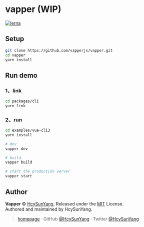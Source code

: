 # vapper (WIP)

[![lerna](https://img.shields.io/badge/maintained%20with-lerna-cc00ff.svg)](https://lerna.js.org/)

## Setup

```sh
git clone https://github.com/vapperjs/vapper.git
cd vapper
yarn install
```

## Run demo

### 1、link

```sh
cd packages/cli
yarn link
```

### 2、run

```sh
cd examples/vue-cli3
yarn install

# dev
vapper dev

# build
vapper build

# start the production server
vapper start
```

## Author

**Vapper** © [HcySunYang](https://github.com/HcySunYang), Released under the [MIT](./LICENSE) License.<br>
Authored and maintained by HcySunYang.

> [homepage](http://hcysun.me/homepage/) · GitHub [@HcySunYang](https://github.com/HcySunYang) · Twitter [@HcySunYang](https://twitter.com/HcySunYang)